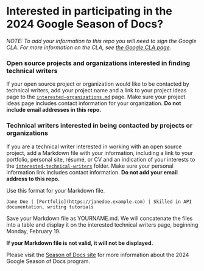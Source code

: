 # Interested in participating in the 2024 Google Season of Docs?

_NOTE: To add your information to this repo you will need to sign the Google CLA. For more information on the CLA, see [the Google CLA page](https://cla.developers.google.com/about)._

### Open source projects and organizations interested in finding technical writers
  If your open source project or organization would like to be contacted by technical writers, add your project name and a link to your project ideas page to the [`interested-organizations.md`](./interested-organizations.md) page. Make sure your project ideas page includes contact information for your organization. **Do not include email addresses in this repo.**
  
### Technical writers interested in being contacted by projects or organizations
  If you are a technical writer interested in working with an open source project, add a Markdown file with your information, including a link to your portfolio, personal site, résumé, or CV and an indication of your interests to the [`interested-technical-writers`](./interested-technical-writers/README.md) folder. Make sure your personal information link includes contact information. **Do not add your email address to this repo.** 

Use this format for your Markdown file. 

  `Jane Doe | [Portfolio](https://janedoe.example.com) | Skilled in API documentation, writing tutorials`
 
Save your Markdown file as YOURNAME.md. We will concatenate the files into a table and display it on the interested technical writers page, beginning Monday, February 19.

**If your Markdown file is not valid, it will not be displayed.**
  
 
Please visit the [Season of Docs site](https://developers.google.com/season-of-docs) for more information about the 2024 Google Season of Docs program.
